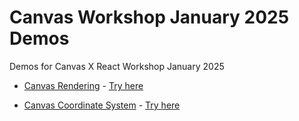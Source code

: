 # Canvas Workshop January 2025 Demos
Demos for Canvas X React Workshop January 2025

* [Canvas Rendering](https://github.com/ad1992/canvas-workshop-Jan-2025-demos/tree/main/canvas-render) - [Try here](https://canvas-render-ad1992s-projects.vercel.app/)

* [Canvas Coordinate System](https://github.com/ad1992/canvas-workshop-Jan-2025-demos/tree/main/canvas-coordinate-system-part-1) - [Try here](https://canvas-coordinates-git-main-ad1992s-projects.vercel.app/)
